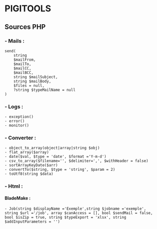 
# PIGITOOLS
## Sources PHP
### - **Mails :**
    send(
        string 
        $mailFrom, 
        $mailTo, 
        $mailCC, 
        $mailBCC, 
        string $mailSubject, 
        string $mailBody, 
        $files = null, 
        ?string $typeMailName = null
    )

### - **Logs :**
    - exception()
    - error()
    - monitor()

### - **Converter :**
    - object_to_array(object|array|string $obj)
    - flat_array($array)
    - date($val, $type = 'date', $format ='Y-m-d')
    - csv_to_array($filename='', $delimiter=',', $withHeader = false)
    - sortArrayKeyDate($arr)
    - convertTo($string, $type = 'string', $param = 2)
    - toUtf8(string $data)

### - **Html :**
#### BladeMake :
    - Job(string $displayName ='Exemple',string $jobname ='exemple', string $url ='/job', array $canAccess = [], bool $sendMail = false, bool $isZip = true, string $typeExport = 'xlsx', string $addInputParameters = '')
